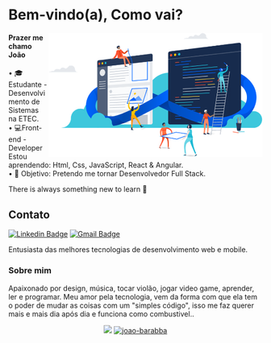 # Bem-vindo(a), Como vai?

<img align="right" src="https://github.com/felipesantos10/felipesantos10/blob/master/image.png" width="425"/>

#### Prazer me chamo João
• 🎓Estudante - Desenvolvimento de Sistemas na ETEC.  
• 💻Front-end - Developer Estou aprendendo: Html, Css, JavaScript, React & Angular.    
• 🎯 Objetivo: Pretendo me tornar Desenvolvedor Full Stack. 

There is always something new to learn  🚀 

 ## Contato
[![Linkedin Badge](https://img.shields.io/badge/-João%20Barabba-18A4EF?style=flat-square&logo=Linkedin&logoColor=white&link=https://www.linkedin.com/in/jo%C3%A3o-victor-soares-nascimento-600484173/)](https://www.linkedin.com/in/jo%C3%A3o-victor-soares-nascimento-600484173/) 
[![Gmail Badge](https://img.shields.io/badge/-jvbarabba@gmail.com-18A4EF?style=flat-square&logo=Gmail&logoColor=white&link=mailto:jvbarabba@gmail.com)](mailto:jvbarabba@gmail.com)

Entusiasta das melhores tecnologias de desenvolvimento web e mobile.

### Sobre mim
Apaixonado por design, música, tocar violão, jogar video game, aprender, ler e programar. Meu amor pela tecnologia, vem da forma com que ela tem o poder de mudar as coisas com um "simples código", isso me faz querer mais e mais dia após dia e funciona como combustivel..


<p align = "center">
  <a href="https://github.com/joao-barabba"><img src="https://github-readme-stats.vercel.app/api/top-langs/?username=joao-barabba&layout=compact&theme=dark"/></a> 
  <a href="https://github.com/joao-barabba"><img src="https://github-readme-stats.vercel.app/api?username=joao-barabba&show_icons=true&theme=dark&include_all_commits=true&count_private=true" alt="joao-barabba"/></a>
</p> 
